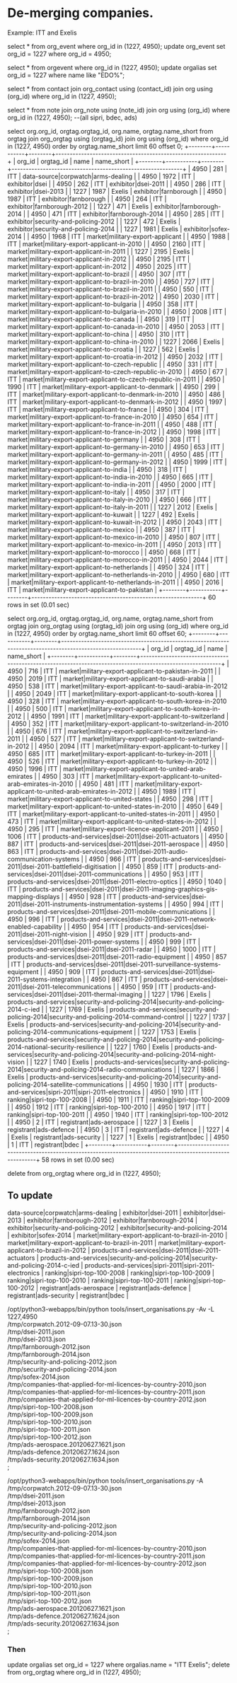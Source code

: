 # De-merging companies.

Example: ITT and Exelis

select * from org_event where org_id in (1227, 4950);
update org_event set org_id = 1227 where org_id = 4950;

select * from orgevent where org_id in (1227, 4950);
update orgalias set org_id = 1227 where name like "EDO%";

select * from contact join org_contact using (contact_id) join org using (org_id) where org_id in (1227, 4950);

select * from note join org_note using (note_id) join org using (org_id) where org_id in (1227, 4950);
--(all sipri, bdec, ads)

select org.org_id, orgtag.orgtag_id, org.name, orgtag.name_short from orgtag join org_orgtag using (orgtag_id) join org using (org_id)  where org_id in (1227, 4950) order by orgtag.name_short limit 60 offset 0;
+--------+-----------+--------+------------------------------------------------------------+
| org_id | orgtag_id | name   | name_short                                                 |
+--------+-----------+--------+------------------------------------------------------------+
|   4950 |       281 | ITT    | data-source|corpwatch|arms-dealing                         |
|   4950 |      1972 | ITT    | exhibitor|dsei                                             |
|   4950 |       262 | ITT    | exhibitor|dsei-2011                                        |
|   4950 |       286 | ITT    | exhibitor|dsei-2013                                        |
|   1227 |      1987 | Exelis | exhibitor|farnborough                                      |
|   4950 |      1987 | ITT    | exhibitor|farnborough                                      |
|   4950 |       264 | ITT    | exhibitor|farnborough-2012                                 |
|   1227 |       471 | Exelis | exhibitor|farnborough-2014                                 |
|   4950 |       471 | ITT    | exhibitor|farnborough-2014                                 |
|   4950 |       285 | ITT    | exhibitor|security-and-policing-2012                       |
|   1227 |       472 | Exelis | exhibitor|security-and-policing-2014                       |
|   1227 |      1981 | Exelis | exhibitor|sofex-2014                                       |
|   4950 |      1968 | ITT    | market|military-export-applicant                           |
|   4950 |      1988 | ITT    | market|military-export-applicant-in-2010                   |
|   4950 |      2160 | ITT    | market|military-export-applicant-in-2011                   |
|   1227 |      2195 | Exelis | market|military-export-applicant-in-2012                   |
|   4950 |      2195 | ITT    | market|military-export-applicant-in-2012                   |
|   4950 |      2025 | ITT    | market|military-export-applicant-to-brazil                 |
|   4950 |       307 | ITT    | market|military-export-applicant-to-brazil-in-2010         |
|   4950 |       727 | ITT    | market|military-export-applicant-to-brazil-in-2011         |
|   4950 |       550 | ITT    | market|military-export-applicant-to-brazil-in-2012         |
|   4950 |      2030 | ITT    | market|military-export-applicant-to-bulgaria               |
|   4950 |       358 | ITT    | market|military-export-applicant-to-bulgaria-in-2010       |
|   4950 |      2008 | ITT    | market|military-export-applicant-to-canada                 |
|   4950 |       319 | ITT    | market|military-export-applicant-to-canada-in-2010         |
|   4950 |      2053 | ITT    | market|military-export-applicant-to-china                  |
|   4950 |       310 | ITT    | market|military-export-applicant-to-china-in-2010          |
|   1227 |      2066 | Exelis | market|military-export-applicant-to-croatia                |
|   1227 |       562 | Exelis | market|military-export-applicant-to-croatia-in-2012        |
|   4950 |      2032 | ITT    | market|military-export-applicant-to-czech-republic         |
|   4950 |       331 | ITT    | market|military-export-applicant-to-czech-republic-in-2010 |
|   4950 |       677 | ITT    | market|military-export-applicant-to-czech-republic-in-2011 |
|   4950 |      1990 | ITT    | market|military-export-applicant-to-denmark                |
|   4950 |       299 | ITT    | market|military-export-applicant-to-denmark-in-2010        |
|   4950 |       486 | ITT    | market|military-export-applicant-to-denmark-in-2012        |
|   4950 |      1997 | ITT    | market|military-export-applicant-to-france                 |
|   4950 |       304 | ITT    | market|military-export-applicant-to-france-in-2010         |
|   4950 |       654 | ITT    | market|military-export-applicant-to-france-in-2011         |
|   4950 |       488 | ITT    | market|military-export-applicant-to-france-in-2012         |
|   4950 |      1998 | ITT    | market|military-export-applicant-to-germany                |
|   4950 |       308 | ITT    | market|military-export-applicant-to-germany-in-2010        |
|   4950 |       653 | ITT    | market|military-export-applicant-to-germany-in-2011        |
|   4950 |       485 | ITT    | market|military-export-applicant-to-germany-in-2012        |
|   4950 |      1999 | ITT    | market|military-export-applicant-to-india                  |
|   4950 |       318 | ITT    | market|military-export-applicant-to-india-in-2010          |
|   4950 |       665 | ITT    | market|military-export-applicant-to-india-in-2011          |
|   4950 |      2000 | ITT    | market|military-export-applicant-to-italy                  |
|   4950 |       317 | ITT    | market|military-export-applicant-to-italy-in-2010          |
|   4950 |       666 | ITT    | market|military-export-applicant-to-italy-in-2011          |
|   1227 |      2012 | Exelis | market|military-export-applicant-to-kuwait                 |
|   1227 |       492 | Exelis | market|military-export-applicant-to-kuwait-in-2012         |
|   4950 |      2043 | ITT    | market|military-export-applicant-to-mexico                 |
|   4950 |       387 | ITT    | market|military-export-applicant-to-mexico-in-2010         |
|   4950 |       807 | ITT    | market|military-export-applicant-to-mexico-in-2011         |
|   4950 |      2013 | ITT    | market|military-export-applicant-to-morocco                |
|   4950 |       668 | ITT    | market|military-export-applicant-to-morocco-in-2011        |
|   4950 |      2044 | ITT    | market|military-export-applicant-to-netherlands            |
|   4950 |       324 | ITT    | market|military-export-applicant-to-netherlands-in-2010    |
|   4950 |       680 | ITT    | market|military-export-applicant-to-netherlands-in-2011    |
|   4950 |      2016 | ITT    | market|military-export-applicant-to-pakistan               |
+--------+-----------+--------+------------------------------------------------------------+
60 rows in set (0.01 sec)

select org.org_id, orgtag.orgtag_id, org.name, orgtag.name_short from orgtag join org_orgtag using (orgtag_id) join org using (org_id)  where org_id in (1227, 4950) order by orgtag.name_short limit 60 offset 60;
+--------+-----------+--------+----------------------------------------------------------------------------------------------------------+
| org_id | orgtag_id | name   | name_short                                                                                               |
+--------+-----------+--------+----------------------------------------------------------------------------------------------------------+
|   4950 |       716 | ITT    | market|military-export-applicant-to-pakistan-in-2011                                                     |
|   4950 |      2019 | ITT    | market|military-export-applicant-to-saudi-arabia                                                         |
|   4950 |       538 | ITT    | market|military-export-applicant-to-saudi-arabia-in-2012                                                 |
|   4950 |      2049 | ITT    | market|military-export-applicant-to-south-korea                                                          |
|   4950 |       328 | ITT    | market|military-export-applicant-to-south-korea-in-2010                                                  |
|   4950 |       500 | ITT    | market|military-export-applicant-to-south-korea-in-2012                                                  |
|   4950 |      1991 | ITT    | market|military-export-applicant-to-switzerland                                                          |
|   4950 |       352 | ITT    | market|military-export-applicant-to-switzerland-in-2010                                                  |
|   4950 |       676 | ITT    | market|military-export-applicant-to-switzerland-in-2011                                                  |
|   4950 |       527 | ITT    | market|military-export-applicant-to-switzerland-in-2012                                                  |
|   4950 |      2094 | ITT    | market|military-export-applicant-to-turkey                                                               |
|   4950 |       685 | ITT    | market|military-export-applicant-to-turkey-in-2011                                                       |
|   4950 |       526 | ITT    | market|military-export-applicant-to-turkey-in-2012                                                       |
|   4950 |      1996 | ITT    | market|military-export-applicant-to-united-arab-emirates                                                 |
|   4950 |       303 | ITT    | market|military-export-applicant-to-united-arab-emirates-in-2010                                         |
|   4950 |       481 | ITT    | market|military-export-applicant-to-united-arab-emirates-in-2012                                         |
|   4950 |      1989 | ITT    | market|military-export-applicant-to-united-states                                                        |
|   4950 |       298 | ITT    | market|military-export-applicant-to-united-states-in-2010                                                |
|   4950 |       649 | ITT    | market|military-export-applicant-to-united-states-in-2011                                                |
|   4950 |       473 | ITT    | market|military-export-applicant-to-united-states-in-2012                                                |
|   4950 |       295 | ITT    | market|military-export-licence-applicant-2011                                                            |
|   4950 |      1006 | ITT    | products-and-services|dsei-2011|dsei-2011-actuators                                                      |
|   4950 |       887 | ITT    | products-and-services|dsei-2011|dsei-2011-aerospace                                                      |
|   4950 |       863 | ITT    | products-and-services|dsei-2011|dsei-2011-audio-communication-systems                                    |
|   4950 |       966 | ITT    | products-and-services|dsei-2011|dsei-2011-battlefield-digitisation                                       |
|   4950 |       859 | ITT    | products-and-services|dsei-2011|dsei-2011-communications                                                 |
|   4950 |       953 | ITT    | products-and-services|dsei-2011|dsei-2011-electro-optics                                                 |
|   4950 |      1040 | ITT    | products-and-services|dsei-2011|dsei-2011-imaging-graphics-gis-mapping-displays                          |
|   4950 |       928 | ITT    | products-and-services|dsei-2011|dsei-2011-instruments-instrumentation-systems                            |
|   4950 |       994 | ITT    | products-and-services|dsei-2011|dsei-2011-mobile-communications                                          |
|   4950 |       996 | ITT    | products-and-services|dsei-2011|dsei-2011-network-enabled-capability                                     |
|   4950 |       954 | ITT    | products-and-services|dsei-2011|dsei-2011-night-vision                                                   |
|   4950 |       929 | ITT    | products-and-services|dsei-2011|dsei-2011-power-systems                                                  |
|   4950 |       999 | ITT    | products-and-services|dsei-2011|dsei-2011-radar                                                          |
|   4950 |      1000 | ITT    | products-and-services|dsei-2011|dsei-2011-radio-equipment                                                |
|   4950 |       857 | ITT    | products-and-services|dsei-2011|dsei-2011-surveillance-systems-equipment                                 |
|   4950 |       909 | ITT    | products-and-services|dsei-2011|dsei-2011-systems-integration                                            |
|   4950 |       867 | ITT    | products-and-services|dsei-2011|dsei-2011-telecommunications                                             |
|   4950 |       959 | ITT    | products-and-services|dsei-2011|dsei-2011-thermal-imaging                                                |
|   1227 |      1796 | Exelis | products-and-services|security-and-policing-2014|security-and-policing-2014-c-ied                        |
|   1227 |      1769 | Exelis | products-and-services|security-and-policing-2014|security-and-policing-2014-command-control              |
|   1227 |      1737 | Exelis | products-and-services|security-and-policing-2014|security-and-policing-2014-communications-equipment     |
|   1227 |      1753 | Exelis | products-and-services|security-and-policing-2014|security-and-policing-2014-national-security-resilience |
|   1227 |      1760 | Exelis | products-and-services|security-and-policing-2014|security-and-policing-2014-night-vision                 |
|   1227 |      1740 | Exelis | products-and-services|security-and-policing-2014|security-and-policing-2014-radio-communications         |
|   1227 |      1866 | Exelis | products-and-services|security-and-policing-2014|security-and-policing-2014-satellite-communications     |
|   4950 |      1930 | ITT    | products-and-services|sipri-2011|sipri-2011-electronics                                                  |
|   4950 |      1910 | ITT    | ranking|sipri-top-100-2008                                                                               |
|   4950 |      1911 | ITT    | ranking|sipri-top-100-2009                                                                               |
|   4950 |      1912 | ITT    | ranking|sipri-top-100-2010                                                                               |
|   4950 |      1917 | ITT    | ranking|sipri-top-100-2011                                                                               |
|   4950 |      1940 | ITT    | ranking|sipri-top-100-2012                                                                               |
|   4950 |         2 | ITT    | registrant|ads-aerospace                                                                                 |
|   1227 |         3 | Exelis | registrant|ads-defence                                                                                   |
|   4950 |         3 | ITT    | registrant|ads-defence                                                                                   |
|   1227 |         4 | Exelis | registrant|ads-security                                                                                  |
|   1227 |         1 | Exelis | registrant|bdec                                                                                          |
|   4950 |         1 | ITT    | registrant|bdec                                                                                          |
+--------+-----------+--------+----------------------------------------------------------------------------------------------------------+
58 rows in set (0.00 sec)

delete from org_orgtag where org_id in (1227, 4950);

## To update


data-source|corpwatch|arms-dealing                         |
exhibitor|dsei-2011                                        |
exhibitor|dsei-2013                                        |
exhibitor|farnborough-2012                                 |
exhibitor|farnborough-2014                                 |
exhibitor|security-and-policing-2012                       |
exhibitor|security-and-policing-2014                       |
exhibitor|sofex-2014                                       |
market|military-export-applicant-to-brazil-in-2010         |
market|military-export-applicant-to-brazil-in-2011         |
market|military-export-applicant-to-brazil-in-2012         |
products-and-services|dsei-2011|dsei-2011-actuators                                                      |
products-and-services|security-and-policing-2014|security-and-policing-2014-c-ied                        |
products-and-services|sipri-2011|sipri-2011-electronics                                                  |
ranking|sipri-top-100-2008                                                                               |
ranking|sipri-top-100-2009                                                                               |
ranking|sipri-top-100-2010                                                                               |
ranking|sipri-top-100-2011                                                                               |
ranking|sipri-top-100-2012                                                                               |
registrant|ads-aerospace                                                                                 |
registrant|ads-defence                                                                                   |
registrant|ads-security                                                                                  |
registrant|bdec                                                                                          |


/opt/python3-webapps/bin/python tools/insert_organisations.py -Av -L 1227,4950 \
  /tmp/corpwatch.2012-09-07.13-30.json \
  /tmp/dsei-2011.json \
  /tmp/dsei-2013.json \
  /tmp/farnborough-2012.json \
  /tmp/farnborough-2014.json \
  /tmp/security-and-policing-2012.json \
  /tmp/security-and-policing-2014.json \
  /tmp/sofex-2014.json \
  /tmp/companies-that-applied-for-ml-licences-by-country-2010.json \
  /tmp/companies-that-applied-for-ml-licences-by-country-2011.json \
  /tmp/companies-that-applied-for-ml-licences-by-country-2012.json \
  /tmp/sipri-top-100-2008.json \
  /tmp/sipri-top-100-2009.json \
  /tmp/sipri-top-100-2010.json \
  /tmp/sipri-top-100-2011.json \
  /tmp/sipri-top-100-2012.json \
  /tmp/ads-aerospace.20120627.1621.json \
  /tmp/ads-defence.20120627.1624.json \
  /tmp/ads-security.20120627.1634.json \
  ;


/opt/python3-webapps/bin/python tools/insert_organisations.py -A \
  /tmp/corpwatch.2012-09-07.13-30.json \
  /tmp/dsei-2011.json \
  /tmp/dsei-2013.json \
  /tmp/farnborough-2012.json \
  /tmp/farnborough-2014.json \
  /tmp/security-and-policing-2012.json \
  /tmp/security-and-policing-2014.json \
  /tmp/sofex-2014.json \
  /tmp/companies-that-applied-for-ml-licences-by-country-2010.json \
  /tmp/companies-that-applied-for-ml-licences-by-country-2011.json \
  /tmp/companies-that-applied-for-ml-licences-by-country-2012.json \
  /tmp/sipri-top-100-2008.json \
  /tmp/sipri-top-100-2009.json \
  /tmp/sipri-top-100-2010.json \
  /tmp/sipri-top-100-2011.json \
  /tmp/sipri-top-100-2012.json \
  /tmp/ads-aerospace.20120627.1621.json \
  /tmp/ads-defence.20120627.1624.json \
  /tmp/ads-security.20120627.1634.json \
  ;


### Then

update orgalias set org_id = 1227 where orgalias.name = "ITT Exelis";
delete from org_orgtag where org_id in (1227, 4950);
